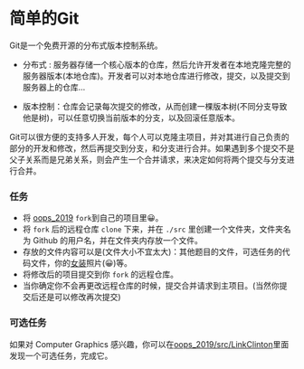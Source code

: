 # 简单的Git 

Git是一个免费开源的分布式版本控制系统。

- 分布式 : 服务器存储一个核心版本的仓库，然后允许开发者在本地克隆完整的服务器版本(本地仓库)。开发者可以对本地仓库进行修改，提交，以及提交到服务器上的仓库...

- 版本控制：仓库会记录每次提交的修改，从而创建一棵版本树(不同分支导致他是树)，可以任意切换当前版本的分支，以及回滚任意版本。

Git可以很方便的支持多人开发，每个人可以克隆主项目，并对其进行自己负责的部分的开发和修改，然后再提交到分支，和分支进行合并。如果遇到多个提交不是父子关系而是兄弟关系，则会产生一个合并请求，来决定如何将两个提交与分支进行合并。

### 任务

- 将 [oops_2019](https://github.com/oops-sdu/oops_2019) `fork`到自己的项目里😀。
- 将 `fork` 后的远程仓库 `clone` 下来，并在 `./src` 里创建一个文件夹，文件夹名为 Github 的用户名，并在文件夹内存放一个文件。
- 存放的文件内容可以是(文件大小不宜太大)：其他题目的文件，可选任务的代码文件，你的[女装](https://github.com/komeiji-satori/Dress)照片(😀)等。
- 将修改后的项目提交到你 `fork` 的远程仓库。
- 当你确定你不会再更改远程仓库的时候，提交合并请求到主项目。(当然你提交后还是可以修改再次提交)

### 可选任务

如果对 Computer Graphics 感兴趣，你可以在[oops_2019/src/LinkClinton](https://github.com/oops-sdu/oops_2019/tree/master/src/LinkClinton)里面发现一个可选任务，完成它。
